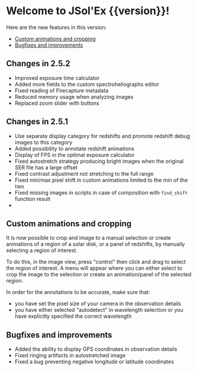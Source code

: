 # Welcome to JSol'Ex {{version}}!

Here are the new features in this version:

- [Custom animations and cropping](#custom-animations-and-cropping)
- [Bugfixes and improvements](#bugfixes-and-improvements)

## Changes in 2.5.2

- Improved exposure time calculator
- Added more fields to the custom spectroheliographs editor
- Fixed reading of Firecapture metadata
- Reduced memory usage when analyzing images
- Replaced zoom slider with buttons

## Changes in 2.5.1

- Use separate display category for redshifts and promote redshift debug images to this category
- Added possibility to annotate redshift animations
- Display of FPS in the optimal exposure calculator
- Fixed autostretch strategy producing bright images when the original SER file has a large offset
- Fixed contrast adjustment not stretching to the full range
- Fixed min/max pixel shift in custom animations limited to the min of the two
- Fixed missing images in scripts in case of composition with `find_shift` function result
- 
## Custom animations and cropping

It is now possible to crop and image to a manual selection or create animations of a region of a solar disk, or a panel of redshifts, by manually selecting a region of interest.

To do this, in the image view, press "control" then click and drag to select the region of interest.
A menu will appear where you can either select to crop the image to the selection or create an animation/panel of the selected region.

In order for the annotations to be accurate, make sure that:

- you have set the pixel size of your camera in the observation details
- you have either selected "autodetect" in wavelength selection or you have explicitly specified the correct wavelength


## Bugfixes and improvements

- Added the ability to display GPS coordinates in observation details
- Fixed ringing artifacts in autostretched image
- Fixed a bug preventing negative longitude or latitude coordinates
